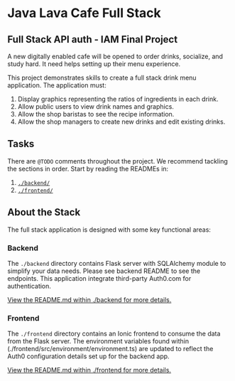 # Java Lava Cafe Full Stack

## Full Stack API auth - IAM Final Project

A new digitally enabled cafe will be opened to order drinks, socialize, and study hard. It need helps setting up their menu experience.

This project demonstrates skills to create a full stack drink menu application. The application must:

1. Display graphics representing the ratios of ingredients in each drink.
2. Allow public users to view drink names and graphics.
3. Allow the shop baristas to see the recipe information.
4. Allow the shop managers to create new drinks and edit existing drinks.

## Tasks

There are `@TODO` comments throughout the project. We recommend tackling the sections in order. Start by reading the READMEs in:

1. [`./backend/`](./backend/README.md)
2. [`./frontend/`](./frontend/README.md)

## About the Stack

The full stack application is designed with some key functional areas:

### Backend

The `./backend` directory contains Flask server with SQLAlchemy module to simplify your data needs. Please see backend README to see the endpoints. This application integrate third-party Auth0.com for authentication.

[View the README.md within ./backend for more details.](./backend/README.md)

### Frontend

The `./frontend` directory contains an Ionic frontend to consume the data from the Flask server. The environment variables found within (./frontend/src/environment/environment.ts) are updated to reflect the Auth0 configuration details set up for the backend app.

[View the README.md within ./frontend for more details.](./frontend/README.md)
